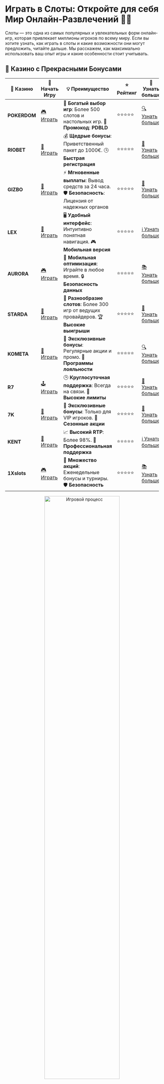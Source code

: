 # Играть в Слоты: Откройте для себя Мир Онлайн-Развлечений 🎰🎉

Слоты — это одна из самых популярных и увлекательных форм онлайн-игр, которая привлекает миллионы игроков по всему миру. Если вы хотите узнать, как играть в слоты и какие возможности они могут предложить, читайте дальше. Мы расскажем, как максимально использовать ваш опыт игры и какие особенности стоит учитывать.

## 🌟 Казино с Прекрасными Бонусами

| 🎲 **Казино** | 🔗 **Начать Игру** | 💡 **Преимущество** | ⭐ **Рейтинг** | 🔗 **Узнать больше** |
|--------------|---------------------|---------------------|----------------|----------------------|
| **POKERDOM**  | [🎮 Играть](https://brandplay.link/4k77v2yx) | 🎉 **Богатый выбор игр**: Более 500 слотов и настольных игр. 🎁 **Промокод**: **PDBLD** | ⭐⭐⭐⭐⭐ | [🔍 Узнать больше](https://brandplay.link/4k77v2yx) |
| **RIOBET**    | [🎰 Играть](https://brandplay.link/7xBLTPyj) | 💰 **Щедрые бонусы**: Приветственный пакет до 1000€. 🕒 **Быстрая регистрация** | ⭐⭐⭐⭐⭐ | [📖 Узнать больше](https://brandplay.link/7xBLTPyj) |
| **GIZBO**     | [🎲 Играть](https://brandplay.link/bprXw4YV) | ⚡ **Мгновенные выплаты**: Вывод средств за 24 часа. 🛡️ **Безопасность**: Лицензия от надежных органов | ⭐⭐⭐⭐⭐ | [📝 Узнать больше](https://brandplay.link/bprXw4YV) |
| **LEX**       | [🤑 Играть](https://brandplay.link/zW4hdDFV) | 🖥️ **Удобный интерфейс**: Интуитивно понятная навигация. 🎮 **Мобильная версия** | ⭐⭐⭐⭐⭐ | [ℹ️ Узнать больше](https://brandplay.link/zW4hdDFV) |
| **AURORA**    | [🎮 Играть](https://10trafic-stat2.com/click/668546556bcc6313411604bd/6766/13032/subaccount) | 📱 **Мобильная оптимизация**: Играйте в любое время. 🔒 **Безопасность данных** | ⭐⭐⭐⭐⭐ | [📚 Узнать больше](https://10trafic-stat2.com/click/668546556bcc6313411604bd/6766/13032/subaccount) |
| **STARDА**    | [🎯 Играть](https://brandplay.link/fB7xwRFL) | 🎰 **Разнообразие слотов**: Более 300 игр от ведущих провайдеров. 🏆 **Высокие выигрыши** | ⭐⭐⭐⭐⭐ | [🔎 Узнать больше](https://brandplay.link/fB7xwRFL) |
| **KOMETA**    | [🎰 Играть](https://brandplay.link/8ZymQJV8) | 🎁 **Эксклюзивные бонусы**: Регулярные акции и промо. 🔄 **Программы лояльности** | ⭐⭐⭐⭐⭐ | [🔍 Узнать больше](https://brandplay.link/8ZymQJV8) |
| **R7**        | [🕹️ Играть](https://brandplay.link/bMd3Yjsw) | 🕒 **Круглосуточная поддержка**: Всегда на связи. 💸 **Высокие лимиты** | ⭐⭐⭐⭐⭐ | [📖 Узнать больше](https://brandplay.link/bMd3Yjsw) |
| **7K**        | [🎲 Играть](https://brandplay.link/BvQyFShp) | 🌟 **Эксклюзивные бонусы**: Только для VIP игроков. 🎉 **Сезонные акции** | ⭐⭐⭐⭐⭐ | [📝 Узнать больше](https://brandplay.link/BvQyFShp) |
| **KENT**      | [🤑 Играть](https://brandplay.link/Fv2WP3js) | 📈 **Высокий RTP**: Более 98%. 💼 **Профессиональная поддержка** | ⭐⭐⭐⭐⭐ | [ℹ️ Узнать больше](https://brandplay.link/Fv2WP3js) |
| **1Xslots**   | [🎮 Играть](https://brandplay.link/hSB1khtr) | 🎉 **Множество акций**: Еженедельные бонусы и турниры. 🛡️ **Безопасность** | ⭐⭐⭐⭐⭐ | [📚 Узнать больше](https://brandplay.link/hSB1khtr) |

<div align="center"> <img src="https://i.pinimg.com/originals/1d/b3/25/1db325483acbe642c6d4e6fdd73a4988.gif" alt="Игровой процесс" width="70%"> </div>
---

## 🚀 Быстрые Выигрыши и Поддержка

| 🎲 **Казино** | 🔗 **Начать Игру** | 💡 **Преимущество** | ⭐ **Рейтинг** | 🔗 **Узнать больше** |
|--------------|---------------------|---------------------|----------------|----------------------|
| **GAMA**      | [🎯 Играть](https://brandplay.link/j6NMKsDz) | 🔍 **Интуитивный интерфейс**: Легкость использования. 🏅 **Престижные турниры** | ⭐⭐⭐⭐☆ | [🔎 Узнать больше](https://brandplay.link/j6NMKsDz) |
| **ONION**     | [🎰 Играть](https://brandplay.link/zBGRVpQ9) | 🤑 **Низкие ставки**: Идеально для начинающих. 🔄 **Быстрые выводы** | ⭐⭐⭐⭐☆ | [🔍 Узнать больше](https://brandplay.link/zBGRVpQ9) |
| **ЧЕМПИОН**   | [🕹️ Играть](https://temon-gter.cfd/go/lRq?p80412p304504pcc44t17455) | 🏅 **Лояльная программа**: Награды за активность. 🎁 **Ежемесячные бонусы** | ⭐⭐⭐⭐☆ | [📖 Узнать больше](https://temon-gter.cfd/go/lRq?p80412p304504pcc44t17455) |
| **VAVADA**    | [🎲 Играть](https://vavadapartner.pro/?promo=ea5c9275-6854-4505-94fc-95ab18221945-linkb2) | 🚀 **Быстрая регистрация**: Начните играть мгновенно. 🔐 **Безопасные транзакции** | ⭐⭐⭐⭐☆ | [📝 Узнать больше](https://vavadapartner.pro/?promo=ea5c9275-6854-4505-94fc-95ab18221945-linkb2) |
| **FRIENDS**   | [🤑 Играть](https://gofriends.mba/linkb2) | 🤝 **Социальные игры**: Играйте с друзьями. 🌐 **Мультиплатформенность** | ⭐⭐⭐⭐☆ | [ℹ️ Узнать больше](https://gofriends.mba/linkb2) |
| **1WIN**      | [🎮 Играть](https://brandplay.link/smXVpBbG) | 🏆 **Спортивные ставки**: Широкий выбор видов спорта. 💵 **Высокие коэффициенты** | ⭐⭐⭐⭐☆ | [📚 Узнать больше](https://brandplay.link/smXVpBbG) |
| **DRIP**      | [🎯 Играть](https://drp-ircp01.com/c07e6a3db) | 🌐 **Инновационные игры**: Новейшие игровые технологии. 🛡️ **Высокая безопасность** | ⭐⭐⭐⭐☆ | [🔎 Узнать больше](https://drp-ircp01.com/c07e6a3db) |
| **JOYCASINO** | [🎰 Играть](https://rpc30.call2me.pro/?/ru/registration?apkpop=0&partner=p24970p3291217pc98f) | 🎁 **Приятные бонусы**: Ежедневные акции и подарки. 🕹️ **Разнообразие игр** | ⭐⭐⭐⭐☆ | [🔍 Узнать больше](https://rpc30.call2me.pro/?/ru/registration?apkpop=0&partner=p24970p3291217pc98f) |
| **PLAYFORTUNA** | [🎮 Играть](https://fortunapromo.net/alt/playfortuna/registration?0dc4a9362a71feb7e3f165fb8e766f70) | 🎉 **Регулярные акции**: Бонусы, фриспины и многое другое. 🏅 **Турниры** | ⭐⭐⭐⭐☆ | [📚 Узнать больше](https://fortunapromo.net/alt/playfortuna/registration?0dc4a9362a71feb7e3f165fb8e766f70) |
| **SYKAA**     | [🤑 Играть](https://s-two-way.com/?source=linkb2&pid=30697) | 💸 **Доступные ставки**: Идеально для новичков. 🎁 **Щедрые бонусы** | ⭐⭐⭐⭐☆ | [🔍 Узнать больше](https://s-two-way.com/?source=linkb2&pid=30697) |

<div align="center"> <img src="https://i.pinimg.com/originals/1d/b3/25/1db325483acbe642c6d4e6fdd73a4988.gif" alt="Игровой процесс" width="70%"> </div>

![Играть в слоты](https://i.pinimg.com/originals/a9/29/6e/a9296ea1cf6a7c20a985e593451f0323.png)

## Почему стоит играть в слоты? 🎯

Играть в слоты — это не только весело, но и возможно прибыльно. Вот несколько причин, почему слоты так популярны:

### 1. **Простота игры 🕹️**

Слоты — это игры с простыми правилами, которые не требуют от вас особых навыков или опыта. Все, что нужно, это нажать на кнопку и посмотреть, как вращаются барабаны. Даже новички быстро осваиваются!

### 2. **Большие выигрыши 💸**

Многие слоты предлагают огромные джекпоты, которые могут существенно изменить вашу жизнь. Некоторые игры имеют прогрессивные джекпоты, которые увеличиваются с каждым спином, что дает шанс выиграть миллионы.

### 3. **Бонусные раунды и фриспины 🎁**

Каждый слот имеет свои уникальные бонусные раунды и функции. Например, в некоторых играх можно получить бесплатные вращения или умножители выигрыша, что увеличивает шансы на крупные выплаты.

### 4. **Разнообразие тем и механик 🔥**

Слоты бывают на самые разные темы: от классических фруктовых машин до игр, основанных на популярных фильмах и мифах. Каждый найдет слот по своему вкусу.

### 5. **Игры с высокой отдачей (RTP) 🎰**

Играя в слоты, вы можете выбирать игры с высокой отдачей, что увеличивает ваши шансы на выигрыш. RTP (Return to Player) — это процент, который слот возвращает игрокам в виде выигрышей. Ищите слоты с высоким RTP, чтобы увеличить свои шансы на успех.

## Как играть в слоты? 🔄

### 1. **Выберите слот с интересной темой 🎭**

Слоты бывают на любые темы: от мифологии и древности до современных технологий. Выберите игру, которая будет вам интересна.

### 2. **Настройте ставку и количество линий 💵**

Перед тем как начать играть, настройте размер ставки и количество активных линий (если это предусмотрено). Некоторые игры позволяют сделать это вручную, а в других ставку можно настроить автоматически.

### 3. **Используйте бонусы и фриспины 🎉**

Многие онлайн-казино предлагают бонусы и фриспины, которые можно использовать в слотах. Они дают вам дополнительные шансы на выигрыши без дополнительных затрат.

### 4. **Следите за волатильностью слота ⚡**

Волатильность — это важный параметр слота, который показывает, насколько часто и какие размеры выигрышей могут быть. Игры с низкой волатильностью чаще дают маленькие выигрыши, а игры с высокой волатильностью — крупные, но реже.

### 5. **Играйте ответственно 🎯**

Не забывайте, что слоты — это развлечение. Устанавливайте себе лимиты на ставки и время игры, чтобы избежать лишних затрат.

## Популярные слоты для игры 🎰

### 1. **Starburst**

Один из самых популярных слотов, предлагающий простую механику и множество выигрышей благодаря расширяющимся диким символам.

### 2. **Book of Ra**

Этот слот предлагает захватывающее приключение в мире древнего Египта и дает отличные возможности для крупных выигрышей.

### 3. **Gates of Olympus**

Слот с захватывающими бонусами и множителями, который переносит вас в мир греческих богов. Высокая волатильность и возможности для крупных выплат.

### 4. **Sweet Bonanza**

Красочный слот с фруктами и сладкими символами, предлагающий бесплатные вращения и большие множители.

## Советы для успешной игры в слоты 💡

- **Начните с демо-версий**: Многие онлайн-казино предлагают бесплатные демо-версии слотов, где вы можете потренироваться перед тем, как начать играть на реальные деньги.
- **Используйте бонусы казино**: Почти каждое казино предлагает бонусы за регистрацию или депозиты. Используйте их, чтобы увеличить свои шансы на выигрыш.
- **Играйте ответственно**: Устанавливайте лимиты на ставки и время, чтобы избежать лишних потерь и получать удовольствие от игры.

## Заключение 🌟

Слоты — это отличное развлечение, которое может привести к крупным выигрышам. Играть в них легко и весело, а с бонусами и бесплатными вращениями шансы на успех увеличиваются. Выбирайте игры по вкусу, следуйте нашим советам, и удачи вам в игре! 🎰🍀
